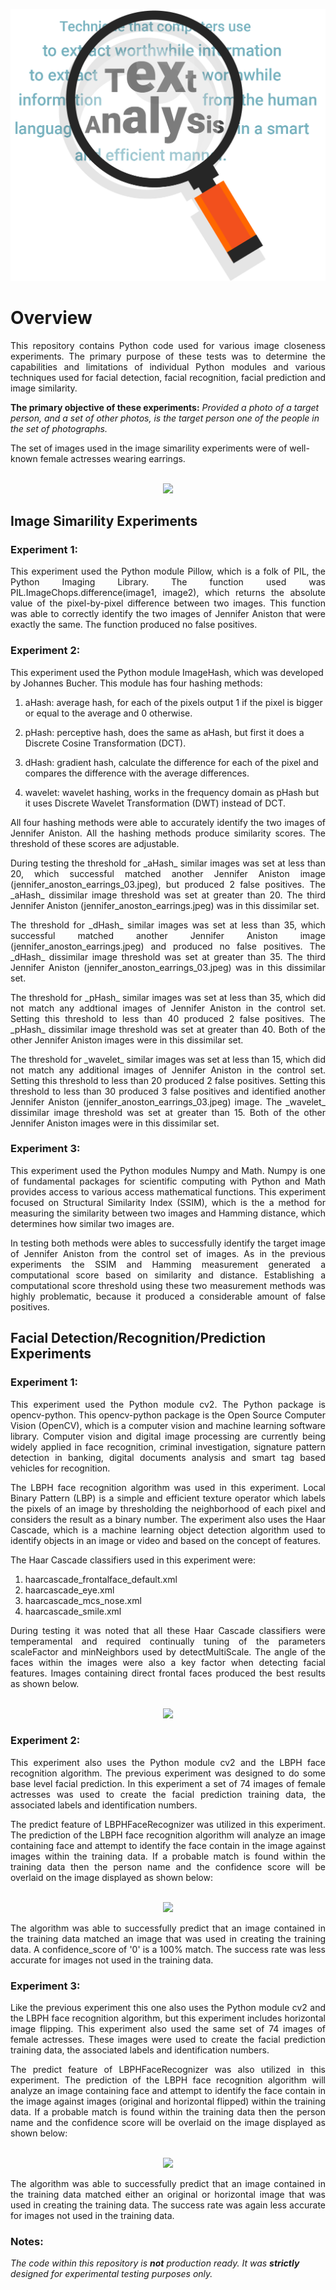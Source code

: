 

<p align="center">
  <img src="https://github.com/johnbumgarner/sotu_nlp_experiments/blob/master/graphic/text-analysis.png"/>
</p>




# Overview

<p align="justify">
This repository contains Python code used for various image closeness experiments. The primary purpose of these tests was to determine the capabilities and limitations of individual Python modules and various techniques used for facial detection, facial recognition, facial prediction and image similarity.
</p>


**The primary objective of these experiments:** _Provided a photo of a target person, and a set of other photos, is the target person one of the people in the set of photographs._


The set of images used in the image simarility experiments were of well-known female actresses wearing earrings.  

<p align="center"><br>
<img src="https://github.com/johnbumgarner/image_simarility_experiments/blob/master/females_with_earrings_test_images.jpg">
</p>

## Image Simarility Experiments

### Experiment 1:

<p align="justify">
This experiment used the Python module Pillow, which is a folk of PIL, the Python Imaging Library. The function used was PIL.ImageChops.difference(image1, image2), which returns the absolute value of the pixel-by-pixel difference between two images. This function was able to correctly identify the two images of Jennifer Aniston that were exactly the same.  The function produced no false positives.
</p>

### Experiment 2:

This experiment used the Python module ImageHash, which was developed by Johannes Bucher.  This module has four hashing methods:

1. aHash: average hash, for each of the pixels output 1 if the pixel is bigger or equal to the average and 0 otherwise.

2. pHash: perceptive hash, does the same as aHash, but first it does a Discrete Cosine Transformation (DCT).

3. dHash:  gradient hash, calculate the difference for each of the pixel and compares the difference with the average differences.

4. wavelet: wavelet hashing, works in the frequency domain as pHash but it uses Discrete Wavelet Transformation (DWT) instead of DCT.

<p align="justify">
All four hashing methods were able to accurately identify the two images of Jennifer Aniston.  All the hashing methods produce similarity scores.  The threshold of these scores are adjustable.  
</p>

<p align="justify">
During testing the threshold for _aHash_ similar images was set at less than 20, which successful matched another Jennifer Aniston image (jennifer_anoston_earrings_03.jpeg), but produced 2 false positives.  The _aHash_ dissimilar image threshold was set at greater than 20.  The third Jennifer Aniston (jennifer_anoston_earrings.jpeg) was in this dissimilar set.  
</p>

<p align="justify">
The threshold for _dHash_ similar images was set at less than 35, which successful matched another Jennifer Aniston image (jennifer_anoston_earrings.jpeg) and produced no false positives. The _dHash_ dissimilar image threshold was set at greater than 35.  The third Jennifer Aniston (jennifer_anoston_earrings_03.jpeg) was in this dissimilar set. 
</p>

<p align="justify">
The threshold for _pHash_ similar images was set at less than 35, which did not match any addtional images of Jennifer Aniston in the control set. Setting this threshold to less than 40 produced 2 false positives. The _pHash_ dissimilar image threshold was set at greater than 40.  Both of the other Jennifer Aniston images were in this dissimilar set. 
</p>

<p align="justify">
The threshold for _wavelet_ similar images was set at less than 15, which did not match any additional images of Jennifer Aniston in the control set. Setting this threshold to less than 20 produced 2 false positives. Setting this threshold to less than 30 produced 3 false positives and identified another Jennifer Aniston (jennifer_anoston_earrings_03.jpeg) image. The _wavelet_ dissimilar image threshold was set at greater than 15.  Both of the other Jennifer Aniston images were in this dissimilar set. 
</p>

### Experiment 3:

<p align="justify">
This experiment used the Python modules Numpy and Math. Numpy is one of fundamental packages for scientific computing with Python and Math provides access to various access mathematical functions. This experiment focused on Structural Similarity Index (SSIM), which is the a method for measuring the similarity between two images and Hamming distance, which determines how similar two images are.
</p>

<p align="justify">
In testing both methods were ables to successfully identify the target image of Jennifer Aniston from the control set of images. As in the previous experiments the SSIM and Hamming measurement generated a computational score based on similarity and distance. Establishing a computational score threshold using these two measurement methods was highly problematic, because it produced a considerable amount of false positives.
</p>

## Facial Detection/Recognition/Prediction Experiments

### Experiment 1:

<p align="justify">
This experiment used the Python module cv2. The Python package is opencv-python.  This opencv-python package is the Open Source Computer Vision (OpenCV), which is a computer vision and machine learning software library. Computer vision and digital image processing are currently being widely applied in face recognition, criminal investigation, signature pattern detection in banking, digital documents analysis and smart tag based vehicles for recognition. 
</p>

<p align="justify">
The LBPH face recognition algorithm was used in this experiment. Local Binary Pattern (LBP) is a simple and efficient texture operator which labels the pixels of an image by thresholding the neighborhood of each pixel and considers the result as a binary number. The experiment also uses the Haar Cascade, which is a machine learning object detection algorithm used to identify objects in an image or video and based on the concept of features.
</p>

The Haar Cascade classifiers used in this experiment were:

1. haarcascade_frontalface_default.xml 
2. haarcascade_eye.xml
3. haarcascade_mcs_nose.xml
4. haarcascade_smile.xml

<p align="justify">
During testing it was noted that all these Haar Cascade classifiers were temperamental and required continually tuning of the parameters scaleFactor and minNeighbors used by detectMultiScale.  The angle of the faces within the images were also a key factor when detecting facial features. Images containing direct frontal faces produced the best results as shown below.
</p>

<p align="center"> <br>
<img src="https://github.com/johnbumgarner/image_simarility_experiments/blob/master/haar_cascade_features.jpg">
</p>

### Experiment 2:

<p align="justify">
This experiment also uses the Python module cv2 and the LBPH face recognition algorithm.  The previous experiment was designed to do some base level facial prediction. In this experiment a set of 74 images of female actresses was used to create the facial prediction training data, the associated labels and identification numbers. 
</p>

<p align="justify">
The predict feature of LBPHFaceRecognizer was utilized in this experiment. The prediction of the LBPH face recognition algorithm will analyze an image containing face and attempt to identify the face contain in the image against images within the training data. If a probable match is found within the training data then the person name and the confidence score will be overlaid on the image displayed as shown below:
</p>

<p align="center"><br>
<img src="https://github.com/johnbumgarner/image_similarity_experiments/blob/master/aishwarya_rai_confidence_score.jpg">
</p>

<p align="justify">
The algorithm was able to successfully predict that an image contained in the training data matched an image that was used in creating the training data. A confidence_score of '0' is a 100% match. The success rate was less accurate for images not used in the training data. 
</p>

### Experiment 3:

<p align="justify">
Like the previous experiment this one also uses the Python module cv2 and the LBPH face recognition algorithm, but this experiment includes horizontal image flipping. This experiment also used the same set of 74 images of female actresses. These images were used to create the facial prediction training data, the associated labels and identification numbers.
</p>

<p align="justify">
The predict feature of LBPHFaceRecognizer was also utilized in this experiment. The prediction of the LBPH face recognition algorithm will analyze an image containing face and attempt to identify the face contain in the image against images (original and horizontal flipped) within the training data. If a probable match is found within the training data then the person name and the confidence score will be overlaid on the image displayed as shown below:
</p>

<p align="center"><br>
<img src="https://github.com/johnbumgarner/image_similarity_experiments/blob/master/flip_jennifer_aniston_confidence_score.jpg">
</p>

<p align="justify">
The algorithm was able to successfully predict that an image contained in the training data matched either an original or horizontal image that was used in creating the training data. The success rate was again less accurate for images not used in the training data. 
</p>

### Notes:

_The code within this repository is **not** production ready. It was **strictly** designed for experimental testing purposes only._



